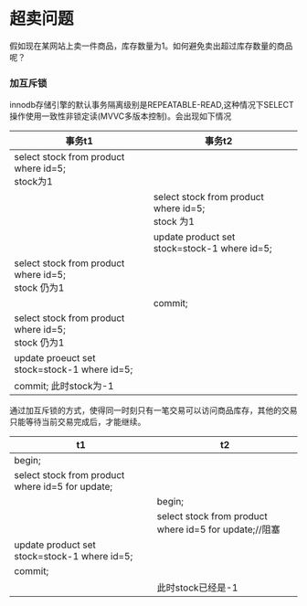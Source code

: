 # 超卖问题

假如现在某网站上卖一件商品，库存数量为1。如何避免卖出超过库存数量的商品呢？

### 加互斥锁

innodb存储引擎的默认事务隔离级别是REPEATABLE-READ,这种情况下SELECT操作使用一致性非锁定读(MVVC多版本控制)。会出现如下情况

| 事务t1                                                 | 事务t2                                               |      |
| ------------------------------------------------------ | ---------------------------------------------------- | ---- |
| select stock from product where id=5;<br />stock为1    |                                                      |      |
|                                                        | select stock from product where id=5;<br />stock 为1 |      |
|                                                        | update product set stock=stock-1 where id=5;         |      |
| select stock from product where id=5;<br />stock 仍为1 |                                                      |      |
|                                                        | commit;                                              |      |
| select stock from product where id=5;<br />stock 仍为1 |                                                      |      |
| update proeuct set stock=stock-1 where id=5;           |                                                      |      |
| commit; 此时stock为-1                                  |                                                      |      |

通过加互斥锁的方式，使得同一时刻只有一笔交易可以访问商品库存，其他的交易只能等待当前交易完成后，才能继续。

| t1                                               | t2                                                     |
| ------------------------------------------------ | ------------------------------------------------------ |
| begin;                                           |                                                        |
| select stock from product where id=5 for update; |                                                        |
|                                                  | begin;                                                 |
|                                                  | select stock from product where id=5 for update;//阻塞 |
| update product set stock=stock-1 where id=5;     |                                                        |
| commit;                                          |                                                        |
|                                                  | 此时stock已经是-1                                      |

